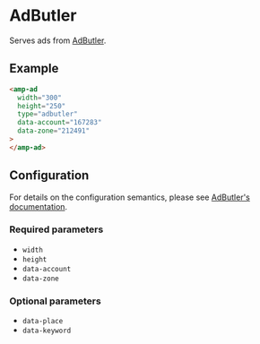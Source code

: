 <!---
Copyright 2015 The AMP HTML Authors. All Rights Reserved.

Licensed under the Apache License, Version 2.0 (the "License");
you may not use this file except in compliance with the License.
You may obtain a copy of the License at

      http://www.apache.org/licenses/LICENSE-2.0

Unless required by applicable law or agreed to in writing, software
distributed under the License is distributed on an "AS-IS" BASIS,
WITHOUT WARRANTIES OR CONDITIONS OF ANY KIND, either express or implied.
See the License for the specific language governing permissions and
limitations under the License.
-->

# AdButler

Serves ads from [AdButler](https://www.adbutler.com/).

## Example

```html
<amp-ad
  width="300"
  height="250"
  type="adbutler"
  data-account="167283"
  data-zone="212491"
>
</amp-ad>
```

## Configuration

For details on the configuration semantics, please see [AdButler's documentation](http://www.adbutlerhelp.com/amp-configuration).

### Required parameters

-   `width`
-   `height`
-   `data-account`
-   `data-zone`

### Optional parameters

-   `data-place`
-   `data-keyword`
